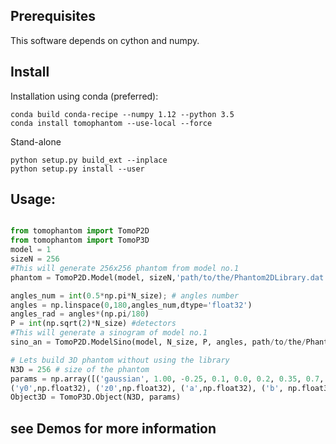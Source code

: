 ## Prerequisites
This software depends on cython and numpy.

## Install   
Installation using conda (preferred):
```
conda build conda-recipe --numpy 1.12 --python 3.5
conda install tomophantom --use-local --force
```
Stand-alone
```
python setup.py build_ext --inplace
python setup.py install --user
```

## Usage:

```python

from tomophantom import TomoP2D
from tomophantom import TomoP3D
model = 1
sizeN = 256
#This will generate 256x256 phantom from model no.1
phantom = TomoP2D.Model(model, sizeN,'path/to/the/Phantom2DLibrary.dat')

angles_num = int(0.5*np.pi*N_size); # angles number
angles = np.linspace(0,180,angles_num,dtype='float32')
angles_rad = angles*(np.pi/180)
P = int(np.sqrt(2)*N_size) #detectors
#This will generate a sinogram of model no.1
sino_an = TomoP2D.ModelSino(model, N_size, P, angles, path/to/the/Phantom2DLibrary.dat)

# Lets build 3D phantom without using the library
N3D = 256 # size of the phantom
params = np.array([('gaussian', 1.00, -0.25, 0.1, 0.0, 0.2, 0.35, 0.7, 30.0, 60.0, -25.0),], dtype=[('Obj',  '|S22'), ('C0', np.float32), ('x0', np.float32), 
('y0',np.float32), ('z0',np.float32), ('a',np.float32), ('b', np.float32), ('c', np.float32), ('psi1', np.float32),('psi2', np.float32),('psi3', np.float32)])
Object3D = TomoP3D.Object(N3D, params)
```
## see Demos for more information
